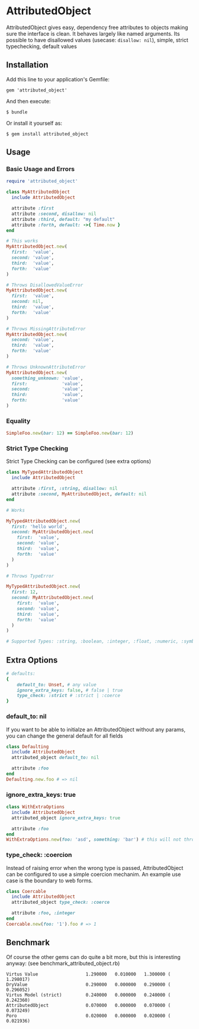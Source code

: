# AttributedObject

AttributedObject gives easy, dependency free attributes to objects making sure the interface is clean.
It behaves largely like named arguments. Its possible to have disallowed values (usecase: `disallow: nil`), simple, strict typechecking, default values

## Installation

Add this line to your application's Gemfile:

    gem 'attributed_object'

And then execute:

    $ bundle

Or install it yourself as:

    $ gem install attributed_object

## Usage

### Basic Usage and Errors
```ruby
require 'attributed_object'

class MyAttributedObject
  include AttributedObject

  attribute :first
  attribute :second, disallow: nil
  attribute :third, default: "my default"
  attribute :forth, default: ->{ Time.now }
end

# This works
MyAttributedObject.new(
  first:  'value',
  second: 'value',
  third:  'value',
  forth:  'value'
)

# Throws DisallowedValueError
MyAttributedObject.new(
  first:  'value',
  second: nil,
  third:  'value',
  forth:  'value'
)

# Throws MissingAttributeError
MyAttributedObject.new(
  second: 'value',
  third:  'value',
  forth:  'value'
)

# Throws UnknownAttributeError
MyAttributedObject.new(
  something_unknown: 'value',
  first:             'value',
  second:            'value',
  third:             'value',
  forth:             'value'
)
```

### Equality
```ruby
SimpleFoo.new(bar: 12) == SimpleFoo.new(bar: 12)
```

### Strict Type Checking
Strict Type Checking can be configured (see extra options)

```ruby
class MyTypedAttributedObject
  include AttributedObject

  attribute :first, :string, disallow: nil
  attribute :second, MyAttributedObject, default: nil 
end

# Works

MyTypedAttributedObject.new(
  first: 'hello world',
  second: MyAttributedObject.new(
    first:  'value',
    second: 'value',
    third:  'value',
    forth:  'value'
  )
)

# Throws TypeError

MyTypedAttributedObject.new(
  first: 12,
  second: MyAttributedObject.new(
    first:  'value',
    second: 'value',
    third:  'value',
    forth:  'value'
  )
)

# Supported Types: :string, :boolean, :integer, :float, :numeric, :symbol, :array, :hash and Classes 
```

## Extra Options

```ruby
# defaults:
{
    default_to: Unset, # any value
    ignore_extra_keys: false, # false | true
    type_check: :strict # :strict | :coerce
}
```

### default_to: nil
If you want to be able to initialze an AttributedObject without any params, you can change the general default for all fields
```ruby
class Defaulting
  include AttributedObject
  attributed_object default_to: nil

  attribute :foo 
end
Defaulting.new.foo # => nil
```

### ignore_extra_keys: true
```ruby
class WithExtraOptions
  include AttributedObject
  attributed_object ignore_extra_keys: true

  attribute :foo 
end
WithExtraOptions.new(foo: 'asd', something: 'bar') # this will not throw an error
```

### type_check: :coercion
Instead of raising error when the wrong type is passed, AttributedObject can be configured to use a simple coercion mechanim.
An example use case is the boundary to web forms.
```ruby
class Coercable
  include AttributedObject
  attributed_object type_check: :coerce

  attribute :foo, :integer
end
Coercable.new(foo: '1').foo # => 1
```

## Benchmark

Of course the other gems can do quite a bit more, but this is interesting anyway:
(see benchmark_attributed_object.rb)

```
Virtus Value                  1.290000   0.010000   1.300000 (  1.298017)
DryValue                      0.290000   0.000000   0.290000 (  0.296052)
Virtus Model (strict)         0.240000   0.000000   0.240000 (  0.242360)
AttributedObject              0.070000   0.000000   0.070000 (  0.073249)
Poro                          0.020000   0.000000   0.020000 (  0.021936)
```
